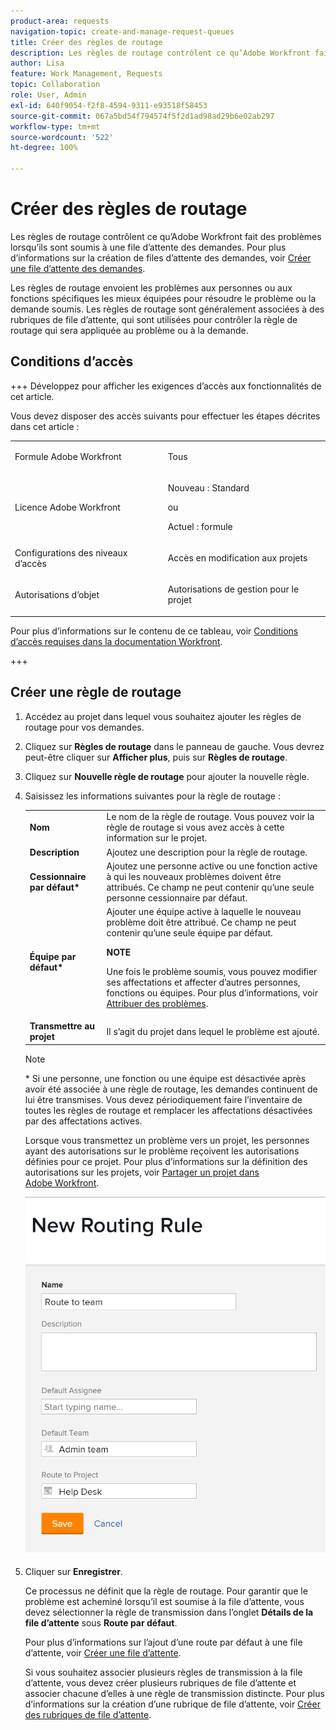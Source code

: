 ```yaml
---
product-area: requests
navigation-topic: create-and-manage-request-queues
title: Créer des règles de routage
description: Les règles de routage contrôlent ce qu’Adobe Workfront fait des problèmes lorsqu’ils sont soumis à une file d’attente des demandes. Pour plus d’informations sur la création de files d’attente des demandes, voir Créer une file d’attente des demandes.
author: Lisa
feature: Work Management, Requests
topic: Collaboration
role: User, Admin
exl-id: 640f9054-f2f8-4594-9311-e93518f58453
source-git-commit: 067a5bd54f794574f5f2d1ad98ad29b6e02ab297
workflow-type: tm+mt
source-wordcount: '522'
ht-degree: 100%

---
```


# Créer des règles de routage

<!-- Audited: 12/2023 -->

Les règles de routage contrôlent ce qu’Adobe Workfront fait des problèmes lorsqu’ils sont soumis à une file d’attente des demandes. Pour plus d’informations sur la création de files d’attente des demandes, voir [Créer une file d’attente des demandes](../../../manage-work/requests/create-and-manage-request-queues/create-request-queue.md).

Les règles de routage envoient les problèmes aux personnes ou aux fonctions spécifiques les mieux équipées pour résoudre le problème ou la demande soumis. Les règles de routage sont généralement associées à des rubriques de file d’attente, qui sont utilisées pour contrôler la règle de routage qui sera appliquée au problème ou à la demande.

## Conditions d’accès

+++ Développez pour afficher les exigences d’accès aux fonctionnalités de cet article.

<!--drafted - replace the table at P&P:

<table style="table-layout:auto"> 
 <col> 
 <col> 
 <tbody> 
  <tr> 
   <td role="rowheader">Adobe Workfront plan*</td> 
   <td> <p>Any </p> </td> 
  </tr> 
  <tr> 
   <td role="rowheader">Adobe Workfront license*</td> 
   <td> <p>Current license: Standard </p> 
   Or
   <p>Legacy license: Plan </p> </td> 
  </tr> 
  <tr> 
   <td role="rowheader">Access level configurations*</td> 
   <td> <p>Edit access to Projects</p> <p><b>NOTE</b>
   
   If you still don't have access, ask your Workfront administrator if they set additional restrictions in your access level. For information on how a Workfront administrator can modify your access level, see <a href="../../../administration-and-setup/add-users/configure-and-grant-access/create-modify-access-levels.md" class="MCXref xref">Create or modify custom access levels</a>.</p> </td> 
  </tr> 
  <tr> 
   <td role="rowheader">Object permissions</td> 
   <td> <p> Manage permissions to the project</p> <p>For information on requesting additional access, see <a href="../../../workfront-basics/grant-and-request-access-to-objects/request-access.md" class="MCXref xref">Request access to objects </a>.</p> </td> 
  </tr> 
 </tbody> 
</table>
-->

Vous devez disposer des accès suivants pour effectuer les étapes décrites dans cet article :

<table style="table-layout:auto"> 
 <col> 
 <col> 
 <tbody> 
  <tr> 
   <td role="rowheader">Formule Adobe Workfront</td> 
   <td> <p>Tous </p> </td> 
  </tr> 
  <tr> 
   <td role="rowheader">Licence Adobe Workfront</td> 
   <td>
    <p>Nouveau : Standard</p>
    <p>ou</p>
    <p>Actuel : formule</p></td> 
  </tr> 
  <tr> 
   <td role="rowheader">Configurations des niveaux d’accès</td>
   <td> <p>Accès en modification aux projets</p> </td> 
  </tr> 
  <tr> 
   <td role="rowheader">Autorisations d’objet</td> 
   <td> <p> Autorisations de gestion pour le projet</p> </td>
  </tr> 
 </tbody> 
</table>

Pour plus d’informations sur le contenu de ce tableau, voir [Conditions d’accès requises dans la documentation Workfront](/help/quicksilver/administration-and-setup/add-users/access-levels-and-object-permissions/access-level-requirements-in-documentation.md).

+++

## Créer une règle de routage

1. Accédez au projet dans lequel vous souhaitez ajouter les règles de routage pour vos demandes.
1. Cliquez sur **Règles de routage** dans le panneau de gauche. Vous devrez peut-être cliquer sur **Afficher plus**, puis sur **Règles de routage**.
1. Cliquez sur **Nouvelle règle de routage** pour ajouter la nouvelle règle.
1. Saisissez les informations suivantes pour la règle de routage :

   <table style="table-layout:auto"> 
    <col> 
    <col> 
    <thead> 
     </thead> 
    <tbody> 
     <tr> 
      <td role="rowheader"><strong>Nom</strong> </td> 
      <td>Le nom de la règle de routage. Vous pouvez voir la règle de routage si vous avez accès à cette information sur le projet.</td> 
     </tr> 
     <tr> 
      <td role="rowheader"><strong>Description</strong> </td> 
      <td>Ajoutez une description pour la règle de routage.</td> 
     </tr> 
     <tr> 
      <td role="rowheader"><strong>Cessionnaire par défaut*</strong> </td> 
      <td>Ajoutez une personne active ou une fonction active à qui les nouveaux problèmes doivent être attribués. Ce champ ne peut contenir qu’une seule personne cessionnaire par défaut. </td> 
     </tr> 
     <tr> 
      <td role="rowheader"><strong>Équipe par défaut*</strong> </td> 
      <td>Ajouter une équipe active à laquelle le nouveau problème doit être attribué. Ce champ ne peut contenir qu’une seule équipe par défaut.

   <p><b>NOTE</b></p>

   Une fois le problème soumis, vous pouvez modifier ses affectations et affecter d’autres personnes, fonctions ou équipes. Pour plus d’informations, voir <a href="../../../manage-work/issues/manage-issues/assign-issues.md">Attribuer des problèmes</a>.

   </td> 
     </tr> 
     <tr> 
      <td role="rowheader"><strong>Transmettre au projet</strong> </td> 
      <td>Il s’agit du projet dans lequel le problème est ajouté.</td> 
     </tr> 
    </tbody> 
   </table>

   >[!NOTE]
   >
   >* Si une personne, une fonction ou une équipe est désactivée après avoir été associée à une règle de routage, les demandes continuent de lui être transmises. Vous devez périodiquement faire l’inventaire de toutes les règles de routage et remplacer les affectations désactivées par des affectations actives.

   Lorsque vous transmettez un problème vers un projet, les personnes ayant des autorisations sur le problème reçoivent les autorisations définies pour ce projet. Pour plus d’informations sur la définition des autorisations sur les projets, voir [Partager un projet dans Adobe Workfront](../../../workfront-basics/grant-and-request-access-to-objects/share-a-project.md).

   ![Zone Nouvelle règle de routage](assets/new-routing-rule-box.png)

1. Cliquer sur **Enregistrer**.

   Ce processus ne définit que la règle de routage. Pour garantir que le problème est acheminé lorsqu’il est soumise à la file d’attente, vous devez sélectionner la règle de transmission dans l’onglet **Détails de la file d’attente** sous **Route par défaut**.

   Pour plus d’informations sur l’ajout d’une route par défaut à une file d’attente, voir [Créer une file d’attente](../../../manage-work/requests/create-and-manage-request-queues/create-request-queue.md).

   Si vous souhaitez associer plusieurs règles de transmission à la file d’attente, vous devez créer plusieurs rubriques de file d’attente et associer chacune d’elles à une règle de transmission distincte. Pour plus d’informations sur la création d’une rubrique de file d’attente, voir [Créer des rubriques de file d’attente](../../../manage-work/requests/create-and-manage-request-queues/create-queue-topics.md).
